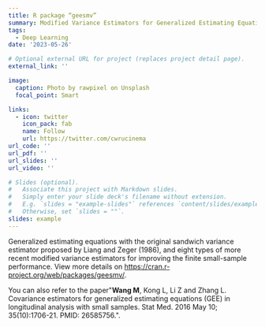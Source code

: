 ```yaml
---
title: R package “geesmv”
summary: Modified Variance Estimators for Generalized Estimating Equations.
tags:
  - Deep Learning
date: '2023-05-26'

# Optional external URL for project (replaces project detail page).
external_link: ''

image:
  caption: Photo by rawpixel on Unsplash
  focal_point: Smart

links:
  - icon: twitter
    icon_pack: fab
    name: Follow
    url: https://twitter.com/cwrucinema
url_code: ''
url_pdf: ''
url_slides: ''
url_video: ''

# Slides (optional).
#   Associate this project with Markdown slides.
#   Simply enter your slide deck's filename without extension.
#   E.g. `slides = "example-slides"` references `content/slides/example-slides.md`.
#   Otherwise, set `slides = ""`.
slides: example
---
```


Generalized estimating equations with the original sandwich variance estimator proposed by Liang and Zeger (1986), and eight types of more recent modified variance estimators for improving the finite small-sample performance. View more details on <https://cran.r-project.org/web/packages/geesmv/>.

You can also refer to the paper"**Wang M**, Kong L, Li Z and Zhang L. Covariance estimators for generalized estimating equations (GEE) in longitudinal analysis with small samples. Stat Med. 2016 May 10; 35(10):1706-21. PMID: 26585756.".
